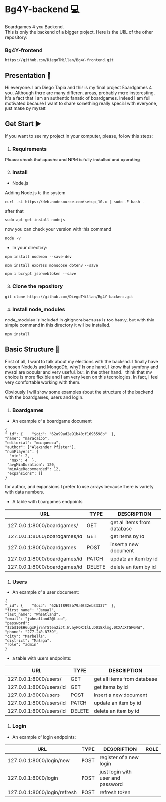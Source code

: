 # Bg4Y-backend :computer:
Boardgames 4 you Backend.\
This is only the backend of a bigger project. Here is the URL of the other repository:
  ### Bg4Y-frontend
  ```
  https://github.com/DiegoTMillan/Bg4Y-frontend.git
  ```

## Presentation :green_book:
Hi everyone. I am Diego Tapia and this is my final project Boardgames 4 you. Although there are many different areas, probably more insteresting.
It's a fact that I am an authentic fanatic of boardgames.
Indeed I am full motivated because I want to share something really special with everyone, just make by myself.

## Get Start :arrow_forward:

If you want to see my project in your computer, please, follow this steps:

  1. ### Requirements

Please check that apache and NPM is fully installed and operating

  2. ### Install

  - Node.js

Adding Node.js to the system

```
curl -sL https://deb.nodesource.com/setup_10.x | sudo -E bash -
```

after that

```
sudo apt-get install nodejs
```

now you can check your version with this command

```
node -v
```

  - In your directory:

```
npm install nodemon --save-dev
```
```
npm install express mongoose dotenv --save
```
```
npm i bcrypt jsonwebtoken --save
```

  3. ### Clone the repository

```
git clone https://github.com/DiegoTMillan/Bg4Y-backend.git
```

  4. ### Install node_modules

node_modules is included in gitignore because is too heavy, but with this simple command in this directory it will be installed.

```
npm install
```

## Basic Structure :bookmark_tabs:

First of all, I want to talk about my elections with the backend. I finally have chosen NodeJs and MongoDb, why?
In one hand, I know that symfony and mysql are popular
and very useful, but, in the other hand, I think that my choice is more flexible and I am very keen on this tecnologies. 
In fact, I feel very comfortable working with them.

Obviously I will show some examples about the structure of the backend with the boardgames, users and login.

  1. ### Boardgames

  - An example of a boardgame document

```
{  
"_id": {    "$oid": "62a99ad2e91b40cf1693598b"  },
"name": "maracaibo",
"editorial": "masqueoca",
"author": ["Alexander Pfister"],
"numPlayers": {
  "min": 2,
  "max": 4  },
 "avgMinDuration": 120,
 "minAgeRecommended": 12,
 "expansions": []
}
```
for author, and expansions I prefer to use arrays because there is variety with data numbers.

- A table with boargames endpoints:

|URL|TYPE|DESCRIPTION|
|---|---|------------|
|127.0.0.1:8000/boardgames/|GET|get all items from database|
|127.0.0.1:8000/boardgames/id|GET|get items by id|
|127.0.0.1:8000/boardgames|POST|insert a new document|
|127.0.0.1:8000/boardgames/id|PATCH|update an item by id|
|127.0.0.1:8000/boardgames/id|DELETE|delete an item by id|

1. ### Users

- An example of a user document:

```
{  
"_id": {    "$oid": "62b1f8995b79a0732eb33337"  },
"first_name": "Jamaal",
"last_name": "Wheatland",
"email": "jwheatland2@t.co",
"password": "$2b$10$H6ugxPjrmhTSten2iJt.W.ayFQXdIlL.D018Xlmg.0CXAqXTGFGNW",
"phone": "277-240-8739",
"city": "Marbella",
"district": "Malaga",
"role": "admin"
}
```
- a table with users endpoints:

|URL|TYPE|DESCRIPTION|
|---|---|------------|
|127.0.0.1:8000/users/|GET|get all items from database|
|127.0.0.1:8000/users/id|GET|get items by id|
|127.0.0.1:8000/users|POST|insert a new document|
|127.0.0.1:8000/users/id|PATCH|update an item by id|
|127.0.0.1:8000/users/id|DELETE|delete an item by id|

1. ### Login 

- An example of login endpoints:

|URL|TYPE|DESCRIPTION|ROLE|
|---|---|------------|----|
|127.0.0.1:8000/login/new|POST|register of a new login|
|127.0.0.1:8000/login|POST|just login with user and password|
|127.0.0.1:8000/login/refresh|POST|refresh token|






    
